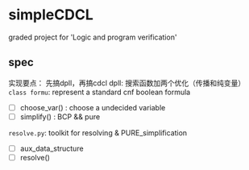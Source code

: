 # simpleCDCL
graded project for 'Logic and program verification' 

## spec
实现要点：
   先搞dpll，再搞cdcl
   dpll: 搜索函数加两个优化（传播和纯变量）
```class formu```: represent a standard cnf boolean formula
  * [ ] choose_var() : choose a undecided variable
  * [ ] simplify() : BCP && pure
  
```resolve.py```: toolkit for resolving & PURE_simplification 
  * [ ] aux_data_structure
  * [ ] resolve()
